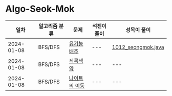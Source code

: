 # Algo-Seok-Mok

|일차|알고리즘 분류|문제|석진이 풀이|성목이 풀이|
|------|---|---|---|---|
|2024-01-08|BFS/DFS|[유기농 배추](https://www.acmicpc.net/problem/1012)|---|[1012_seongmok.java](https://github.com/black-kit/Algo-Seok-Mok/blob/seongmok/BFS%3ADFS/%EC%9C%A0%EA%B8%B0%EB%86%8D%20%EB%B0%B0%EC%B6%94/1012_seongmok.java)|
|2024-01-08|BFS/DFS|[적록색약](https://www.acmicpc.net/problem/10026)|---|---|
|2024-01-08|BFS/DFS|[나이트의 이동](https://www.acmicpc.net/problem/7562)|---|---|
